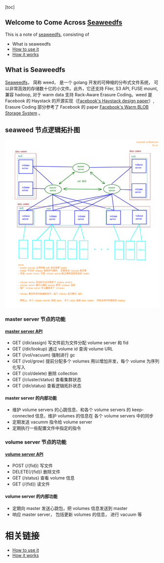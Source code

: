 

[toc]

## Welcome to Come Across [Seaweedfs](https://github.com/chrislusf/seaweedfs)

This is a note of [seaweedfs](https://github.com/chrislusf/seaweedfs), consisting of

- What is seaweedfs
- [How to use it](./HowToUseSeaweedfs.md)
- [How it works](./HowSeaweedfsWorks.md)

## What is Seaweedfs

[Seaweedfs](https://github.com/chrislusf/seaweedfs)， 简称 weed， 是一个 golang 开发的可伸缩的分布式文件系统， 可以非常高效的存储数十亿的小文件。此外，它还支持 Filer,  S3 API, FUSE mount, 兼容 hadoop, 对于 warm data 支持 Rack-Aware Erasure Coding。weed 是 Facebook 的 Haystack 的开源实现（[Facebook's Haystack design paper](./papers/Beaver.pdf)）, Erasure Coding 部分参考了 Facebook 的 paper [Facebook's Warm BLOB Storage System](./papers/osdi14-paper-muralidhar.pdf) 。





## seaweed 节点逻辑拓扑图

![seaweed architecture](./figures/seaweed_architecture.png)



### master server 节点的功能

#### [master server API](https://github.com/chrislusf/seaweedfs/wiki/Master-Server-API)

- GET (/dir/assign) 写文件前为文件分配 volume server 和 fid
- GET (/dir/lookup) 通过 volume id 查询 volume URL
- GET (/vol/vacuum) 强制进行 gc
- GET (/vol/grow) 提前分配多个 volumes 用以增加并发，每个 volume 为序列化写入
- GET (/col/delete) 删除 collection
- GET (/cluster/status) 查看集群状态
- GET (/dir/status) 查看逻辑拓扑状态

#### master server 的内部功能

- 维护 volume servers 的心跳信息、和各个 volume servers 的 keep-connected 信息，维护 volumes 的信息在 各个 volume servers 中的同步
- 定期发送 vacumm 指令给 volume server
- 定期执行一些配置文件中指定的指令

### volume server 节点的功能

#### [volume server API](https://github.com/chrislusf/seaweedfs/wiki/Volume-Server-API)

- POST (/{fid}) 写文件
- DELETE(/{fid}) 删除文件
- GET (/status) 查看 volume 信息
- GET (/{fid}) 读文件

#### volume server 的内部功能

- 定期向 master 发送心跳包，把 volumes 信息发送到 master
- 响应 master server， 包括更新 volumes 的信息， 进行 vacuum 等



# 相关链接

- [How to use it](./HowToUseSeaweedfs.md)
- [How it works](./HowSeaweedfsWorks.md)



